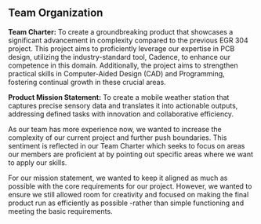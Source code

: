 ## Team Organization

**Team Charter:** To create a groundbreaking product that showcases a significant advancement in complexity compared to the previous EGR 304 project. This project aims to proficiently leverage our expertise in PCB design, utilizing the industry-standard tool, Cadence, to enhance our competence in this domain. Additionally, the project aims to strengthen practical skills in Computer-Aided Design (CAD) and Programming, fostering continual growth in these crucial areas.

**Product Mission Statement:**
To create a mobile weather station that captures precise sensory data and translates it into actionable outputs, addressing defined tasks with innovation and collaborative efficiency.

As our team has more experience now, we wanted to increase the complexity of our current project and further push boundaries. This sentiment is reflected in our Team Charter which seeks to focus on areas our members are proficient at by pointing out specific areas where we want to apply our skills. 

For our mission statement, we wanted to keep it aligned as much as possible with the core requirements for our project. However, we wanted to ensure we still allowed room for creativity and focused on making the final product run as efficiently as possible -rather than simple functioning and meeting the basic requirements. 
